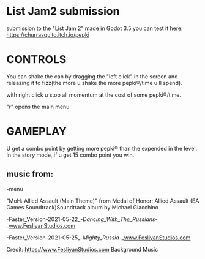 # List Jam2 submission
submission to the "List Jam 2" made in Godot 3.5 you can test it here:
https://churrasquito.itch.io/pepki

# CONTROLS

You can shake the can by dragging the "left click" in the screen and releazing it to fizz(the more u shake the more pepki®/time u ll spend).

with right click u stop all momentum at the cost of some pepki®/time.

"r" opens the main menu


# GAMEPLAY

U get a combo point by getting more pepki® than the expended in the level. In the story mode, if u get 15 combo point you win.


## music from:

-menu

"MoH: Allied Assault (Main Theme)" from Medal of Honor: Allied Assault (EA Games Soundtrack)Soundtrack album by Michael Giacchino

-Faster_Version-2021-05-22_-_Dancing_With_The_Russians_-_www.FesliyanStudios.com

-Faster_Version-2021-05-25_-_Mighty_Russia_-_www.FesliyanStudios.com

Credit: https://www.FesliyanStudios.com Background Music
